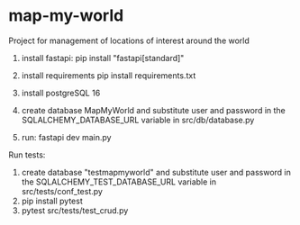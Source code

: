 # map-my-world
Project for management of locations of interest around the world

1) install fastapi:
pip install "fastapi[standard]"

2) install requirements
pip install requirements.txt

3) install postgreSQL 16

4) create database MapMyWorld and substitute user and password in the SQLALCHEMY_DATABASE_URL variable in src/db/database.py

5) run:
    fastapi dev main.py


Run tests:
1) create database "testmapmyworld" and substitute user and password in the SQLALCHEMY_TEST_DATABASE_URL variable in src/tests/conf_test.py
2) pip install pytest
3) pytest src/tests/test_crud.py